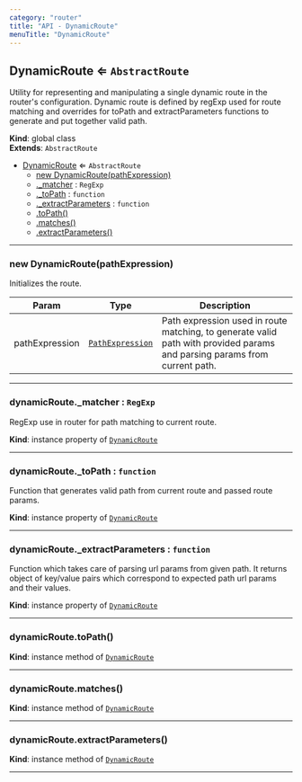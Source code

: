 ```yaml
---
category: "router"
title: "API - DynamicRoute"
menuTitle: "DynamicRoute"
---
```


## DynamicRoute ⇐ <code>AbstractRoute</code>&nbsp;<a name="DynamicRoute" href="https://github.com/seznam/ima/blob/v17.12.1/packages/core/src/router/DynamicRoute.js#L26" target="_blank"><span class="icon"><i class="fas fa-external-link-alt fa-xs"></i></span></a>
Utility for representing and manipulating a single dynamic route in the
router's configuration. Dynamic route is defined by regExp used for route
matching and overrides for toPath and extractParameters functions to generate
and put together valid path.

**Kind**: global class  
**Extends**: <code>AbstractRoute</code>  

* [DynamicRoute](#DynamicRoute) ⇐ <code>AbstractRoute</code>
    * [new DynamicRoute(pathExpression)](#new_DynamicRoute_new)
    * [._matcher](#DynamicRoute+_matcher) : <code>RegExp</code>
    * [._toPath](#DynamicRoute+_toPath) : <code>function</code>
    * [._extractParameters](#DynamicRoute+_extractParameters) : <code>function</code>
    * [.toPath()](#DynamicRoute+toPath)
    * [.matches()](#DynamicRoute+matches)
    * [.extractParameters()](#DynamicRoute+extractParameters)


* * *

### new DynamicRoute(pathExpression)&nbsp;<a name="new_DynamicRoute_new"></a>
Initializes the route.


| Param | Type | Description |
| --- | --- | --- |
| pathExpression | [<code>PathExpression</code>](#Route..PathExpression) | Path expression used in route matching,        to generate valid path with provided params and parsing params from current path. |


* * *

### dynamicRoute.\_matcher : <code>RegExp</code>&nbsp;<a name="DynamicRoute+_matcher" href="https://github.com/seznam/ima/blob/v17.12.1/packages/core/src/router/DynamicRoute.js#L54" target="_blank"><span class="icon"><i class="fas fa-external-link-alt fa-xs"></i></span></a>
RegExp use in router for path matching to current route.

**Kind**: instance property of [<code>DynamicRoute</code>](#DynamicRoute)  

* * *

### dynamicRoute.\_toPath : <code>function</code>&nbsp;<a name="DynamicRoute+_toPath" href="https://github.com/seznam/ima/blob/v17.12.1/packages/core/src/router/DynamicRoute.js#L67" target="_blank"><span class="icon"><i class="fas fa-external-link-alt fa-xs"></i></span></a>
Function that generates valid path from current route and passed route params.

**Kind**: instance property of [<code>DynamicRoute</code>](#DynamicRoute)  

* * *

### dynamicRoute.\_extractParameters : <code>function</code>&nbsp;<a name="DynamicRoute+_extractParameters" href="https://github.com/seznam/ima/blob/v17.12.1/packages/core/src/router/DynamicRoute.js#L82" target="_blank"><span class="icon"><i class="fas fa-external-link-alt fa-xs"></i></span></a>
Function which takes care of parsing url params from given path.
It returns object of key/value pairs which correspond to expected path url
params and their values.

**Kind**: instance property of [<code>DynamicRoute</code>](#DynamicRoute)  

* * *

### dynamicRoute.toPath()&nbsp;<a name="DynamicRoute+toPath" href="https://github.com/seznam/ima/blob/v17.12.1/packages/core/src/router/DynamicRoute.js#L88" target="_blank"><span class="icon"><i class="fas fa-external-link-alt fa-xs"></i></span></a>
**Kind**: instance method of [<code>DynamicRoute</code>](#DynamicRoute)  

* * *

### dynamicRoute.matches()&nbsp;<a name="DynamicRoute+matches" href="https://github.com/seznam/ima/blob/v17.12.1/packages/core/src/router/DynamicRoute.js#L95" target="_blank"><span class="icon"><i class="fas fa-external-link-alt fa-xs"></i></span></a>
**Kind**: instance method of [<code>DynamicRoute</code>](#DynamicRoute)  

* * *

### dynamicRoute.extractParameters()&nbsp;<a name="DynamicRoute+extractParameters" href="https://github.com/seznam/ima/blob/v17.12.1/packages/core/src/router/DynamicRoute.js#L104" target="_blank"><span class="icon"><i class="fas fa-external-link-alt fa-xs"></i></span></a>
**Kind**: instance method of [<code>DynamicRoute</code>](#DynamicRoute)  

* * *

